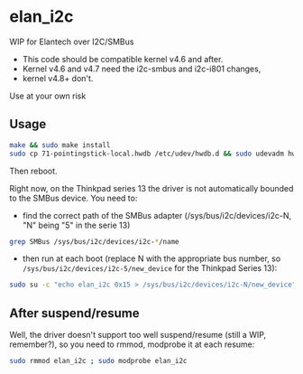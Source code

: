 # elan_i2c
WIP for Elantech over I2C/SMBus

- This code should be compatible kernel v4.6 and after.
- Kernel v4.6 and v4.7 need the i2c-smbus and i2c-i801 changes, 
- kernel v4.8+ don't.

Use at your own risk

## Usage

```bash
make && sudo make install
sudo cp 71-pointingstick-local.hwdb /etc/udev/hwdb.d && sudo udevadm hwdb --update
```

Then reboot.

Right now, on the Thinkpad series 13 the driver is not automatically bounded to the SMBus device. You need to:

- find the correct path of the SMBus adapter (/sys/bus/i2c/devices/i2c-N, "N" being "5" in the serie 13)
```bash
grep SMBus /sys/bus/i2c/devices/i2c-*/name
```
- then run at each boot (replace N with the appropriate bus number, so ```/sys/bus/i2c/devices/i2c-5/new_device``` for the Thinkpad Series 13):
```bash
sudo su -c "echo elan_i2c 0x15 > /sys/bus/i2c/devices/i2c-N/new_device"
```

## After suspend/resume

Well, the driver doesn't support too well suspend/resume (still a WIP, remember?), so you need to rmmod, modprobe it at each resume:

```bash
sudo rmmod elan_i2c ; sudo modprobe elan_i2c
```
